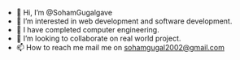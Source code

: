 - 👋 Hi, I’m @SohamGugalgave
- 👀 I’m interested in web development and software development.
- 🌱 I have completed computer engineering.
- 💞️ I’m looking to collaborate on real world project.
- 📫 How to reach me mail me on 
sohamgugal2002@gmail.com 

<!---
SohamGugalgave/SohamGugalgave is a ✨ special ✨ repository because its `README.md` (this file) appears on your GitHub profile.
You can click the Preview link to take a look at your changes.
--->
